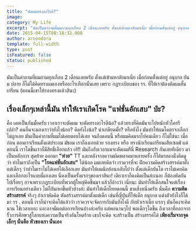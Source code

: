 ```yaml
---
title: "ตัดผมทรงอะไรดี?"
image:
category: My Life
excerpt: "มันเป็นคำถามที่ผมถามทุกเกือบ 2 เดือนเลยครับ ตั้งแต่เข้ามหาลัยมาเนี่ย เมื่อก่อนตั้งแต่อยู่ อนุบาล ยัน ม ปลาย ก็ไม่ได้คิดทรงผมเองหรืออะไรเทือกนั้นเลย"
date: 2015-04-15T00:18:32.000
author: arnondora
template: full-width
type: post
isFeatured: false
status: published
---
```


มันเป็นคำถามที่ผมถามทุกเกือบ 2 เดือนเลยครับ ตั้งแต่เข้ามหาลัยมาเนี่ย เมื่อก่อนตั้งแต่อยู่ อนุบาล ยัน ม ปลาย ก็ไม่ได้คิดทรงผมเองหรืออะไรเทือกนั้นเลย เพราะ กฏระเบียบของ รร. ที่ให้เราต้องตัดผมสั้นเกรียน (ตอนนี้เขาให้รองทรงแล้วสินะ)

## เรื่องเล็กๆเหล่านี้มัน ทำให้เราเกิดโรค **"แฟชั่นอักเสบ"** ป่ะ?
คือ เคยเป็นกันมั้ยครับ เวลาเราจะตัดผม จะตัดทรงอะไรดีน้อ? แล้วทรงที่คิดมันจะไปหนักหัวใครรึเปล่า? คนอื่นจะมองเราว่ายังไงน้ออ? คิดยังไงน้อ? น่าเกลียดมั้ย? หรือยังไง มันทำให้ผมโคตรจะเลือกไม่ถูกเลย มันเป็นคำถามที่ผมไม่เคยตอบได้เลย จนถึงตอนนี้ หรือผมคิดมากไปคนเดียว ก็ไม่ใช่นะ
เมื่อก่อน ตอนเราเรียนตั้งแต่ประถม มัธยม เราก็ลงเอยด้วย รองทรง หรือ ทรงนักเรียนเกรียนเสียเซลฟ์ แต่ตอนนี้ เราโตขึ้นเราก็มีสิทธิ์เลือกแล้ว เฮ้!!
มันถึงกับเวลาผมจะตัดผมทีนี่ Research กันเลยทีเดียว มาเป็นหลักการ สุดท้าย ออกมา **"ห่วย"** TT
และหลังจากความผิดพลาดมาหลายครั้ง ก็ได้มาลองนั่งคิดดูว่า ทำไมเราถึงเป็น **"โรคแฟชั่นอักเสบ"** ได้น้ออ
ผมเลยคิดว่า เราควรที่จะ ฝึกความคิดสร้างสรรค์มาตั้งแต่เด็กๆ ว่าทำไมเราไม่ได้เคยได้เลือกเลย
มันทำให้ผมนึกย้อนกลับไปว่า ตั้งแต่เด็กยันโต เราไม่เคยคิดและเลือกอะไรแบบนี้เองเลย
นี่คงเป็นครั้งแรกๆของเราสินะ! เดียวเราก็คงคิดเป็นล่ะเนอะ ก็ต้องหัดกันไปเรื่อยๆ
อาจเพราะกฏระเบียบที่พวกผู้ใหญ่คิดขึ้นมา แล้วก็อ้างว่า เนี่ยนะ มันทำให้เด็กสนใจแต่เรื่องการเรียนอย่างเดียว ไม่ก็กันเหาขึ้นหัวบ้างล่ะ มันทำให้เด็กไทยตอนนี้ ขาดสิ่งหนึ่งครับ นั่นคือ **ความคิดสร้างสรรค์**
จริงๆ ถ้าเราหัดคิด หัดสร้างสรรค์มาตั้งแต่เด็ก เช่นที่ญี่ปุ่นที่ให้เด็ก อนุบาล แต่งตัวยังไงก็ได้มา รร . ตอนนี้ เราก็น่าจะคิดได้แล้วว่า เราควรจะจัดการกับมันยังไงดี กับหัวเราเนี่ย แรกๆ มันก็คงจะคิดนาน ใช้เวลาเยอะ และอาจมีผลต่อการเรียนบ้างล่ะครับ แต่พอนานๆไป พอเด็กๆโตขึ้น ถึงเวลาที่ออกจากรั้วการศึกษาสู่โลกแห่งความเป็นจริงอันโหดร้าย เขาก็จะคิด จะสร้างเป็น สร้างสรรค์ได้ **เพียงเริ่มจากจุดเล็กๆ นั่นคือ หัวของเรา นั่นเอง**
